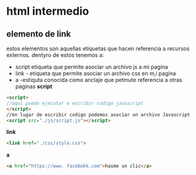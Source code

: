 # html intermedio

## elemento de link
estos elementos son aquellas etiquetas que hacen referencia a recursos externos. 
dentyro de estos tenemos a:
- script etiqueta que permite asociar un archivo js a mi pagina
- link - etiqueta que permite asociar un archivo css en m,i pagina
- a -estiquta conocida como anclaje que petmute referencia a otras paginas
**script**
```html
<script>
//aqui puedo ejecutar o escribir codigo javascript
</script>
//en lugar de escribir codigo podemos asociar un archivo Javascript
<script src="./js/script.js"></script>
```
**link**
```html
<link href="./css/style.css">
```
**a**
```html
<a href="https://www. facebokk.com">hasme un clic</a>
```